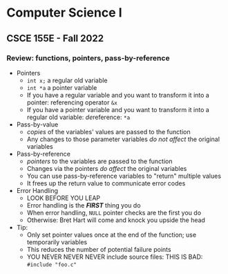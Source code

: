 
# Computer Science I
## CSCE 155E - Fall 2022
### Review: functions, pointers, pass-by-reference


* Pointers
  * `int x;` a regular old variable
  * `int *a` a pointer variable
  * If you have a regular variable and you want to transform it into a pointer: referencing operator `&x`
  * If you have a pointer variable and you want to transform it into a regular old variable: *de*reference: `*a`
* Pass-by-value
  * *copies* of the variables' values are passed to the function
  * Any changes to those parameter variables *do not affect* the original variables
* Pass-by-reference
  * *pointers* to the variables are passed to the function
  * Changes via the pointers *do affect* the original variables
  * You can use pass-by-reference variables to "return" multiple values
  * It frees up the return value to communicate error codes
* Error Handling
  * LOOK BEFORE YOU LEAP
  * Error handling is the ***FIRST*** thing you do
  * When error handling, `NULL` pointer checks are the first you do
  * Otherwise: Bret Hart will come and knock you upside the head
* Tip:
  * Only set pointer values once at the end of the function; use temporarily variables
  * This reduces the number of potential failure points
  * YOU NEVER NEVER NEVER include source files: THIS IS BAD: `#include "foo.c"`
